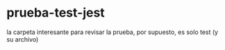 # prueba-test-jest

la carpeta interesante para revisar la prueba, por supuesto, es solo test (y su archivo)
